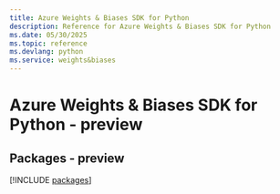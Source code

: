 ```yaml
---
title: Azure Weights & Biases SDK for Python
description: Reference for Azure Weights & Biases SDK for Python
ms.date: 05/30/2025
ms.topic: reference
ms.devlang: python
ms.service: weights&biases
---
```

# Azure Weights & Biases SDK for Python - preview
## Packages - preview
[!INCLUDE [packages](weights-&-biases-index.md)]